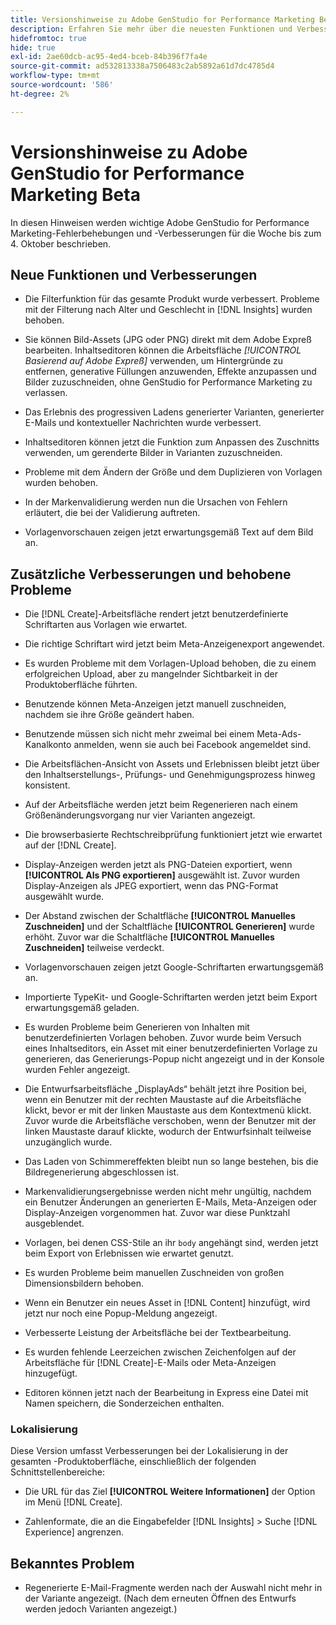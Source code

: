 ```yaml
---
title: Versionshinweise zu Adobe GenStudio for Performance Marketing Beta
description: Erfahren Sie mehr über die neuesten Funktionen und Verbesserungen von Adobe GenStudio for Performance Marketing.
hidefromtoc: true
hide: true
exl-id: 2ae60dcb-ac95-4ed4-bceb-84b396f7fa4e
source-git-commit: ad532813338a7506483c2ab5892a61d7dc4785d4
workflow-type: tm+mt
source-wordcount: '586'
ht-degree: 2%

---
```


# Versionshinweise zu Adobe GenStudio for Performance Marketing Beta

In diesen Hinweisen werden wichtige Adobe GenStudio for Performance Marketing-Fehlerbehebungen und -Verbesserungen für die Woche bis zum 4. Oktober beschrieben.

## Neue Funktionen und Verbesserungen

* Die Filterfunktion für das gesamte Produkt wurde verbessert. Probleme mit der Filterung nach Alter und Geschlecht in [!DNL Insights] wurden behoben.  <!-- GS-1198 -->

* Sie können Bild-Assets (JPG oder PNG) direkt mit dem Adobe Expreß bearbeiten. Inhaltseditoren können die Arbeitsfläche _[!UICONTROL Basierend auf Adobe Expreß]_ verwenden, um Hintergründe zu entfernen, generative Füllungen anzuwenden, Effekte anzupassen und Bilder zuzuschneiden, ohne GenStudio for Performance Marketing zu verlassen. <!-- GS-4615 -->

* Das Erlebnis des progressiven Ladens generierter Varianten, generierter E-Mails und kontextueller Nachrichten wurde verbessert. <!-- GS-4651 3062-->

* Inhaltseditoren können jetzt die Funktion zum Anpassen des Zuschnitts verwenden, um gerenderte Bilder in Varianten zuzuschneiden. <!-- GS-2342 -->

* Probleme mit dem Ändern der Größe und dem Duplizieren von Vorlagen wurden behoben. <!-- GS-4895 -->

* In der Markenvalidierung werden nun die Ursachen von Fehlern erläutert, die bei der Validierung auftreten.

* Vorlagenvorschauen zeigen jetzt erwartungsgemäß Text auf dem Bild an. <!-- GS-5917 -->

## Zusätzliche Verbesserungen und behobene Probleme

* Die [!DNL Create]-Arbeitsfläche rendert jetzt benutzerdefinierte Schriftarten aus Vorlagen wie erwartet. <!-- GS-3415 -->

* Die richtige Schriftart wird jetzt beim Meta-Anzeigenexport angewendet. <!-- GS-5875 -->

* Es wurden Probleme mit dem Vorlagen-Upload behoben, die zu einem erfolgreichen Upload, aber zu mangelnder Sichtbarkeit in der Produktoberfläche führten. <!-- GS-4815 5650-->

* Benutzende können Meta-Anzeigen jetzt manuell zuschneiden, nachdem sie ihre Größe geändert haben. <!-- GS-5871 -->

* Benutzende müssen sich nicht mehr zweimal bei einem Meta-Ads-Kanalkonto anmelden, wenn sie auch bei Facebook angemeldet sind. <!-- GS-3009 -->

* Die Arbeitsflächen-Ansicht von Assets und Erlebnissen bleibt jetzt über den Inhaltserstellungs-, Prüfungs- und Genehmigungsprozess hinweg konsistent. <!-- GS-5877 -->

* Auf der Arbeitsfläche werden jetzt beim Regenerieren nach einem Größenänderungsvorgang nur vier Varianten angezeigt. <!-- GS-5869 -->

* Die browserbasierte Rechtschreibprüfung funktioniert jetzt wie erwartet auf der [!DNL Create]. <!-- GS-5760 -->

* Display-Anzeigen werden jetzt als PNG-Dateien exportiert, wenn **[!UICONTROL Als PNG exportieren]** ausgewählt ist. Zuvor wurden Display-Anzeigen als JPEG exportiert, wenn das PNG-Format ausgewählt wurde. <!-- GS-5545 -->

* Der Abstand zwischen der Schaltfläche **[!UICONTROL Manuelles Zuschneiden]** und der Schaltfläche **[!UICONTROL Generieren]** wurde erhöht. Zuvor war die Schaltfläche **[!UICONTROL Manuelles Zuschneiden]** teilweise verdeckt. <!-- GS-6084 -->

* Vorlagenvorschauen zeigen jetzt Google-Schriftarten erwartungsgemäß an. <!-- GS-5946 -->

* Importierte TypeKit- und Google-Schriftarten werden jetzt beim Export erwartungsgemäß geladen. <!-- GS-5948 -->

* Es wurden Probleme beim Generieren von Inhalten mit benutzerdefinierten Vorlagen behoben. Zuvor wurde beim Versuch eines Inhaltseditors, ein Asset mit einer benutzerdefinierten Vorlage zu generieren, das Generierungs-Popup nicht angezeigt und in der Konsole wurden Fehler angezeigt. <!-- GS-5262 -->

* Die Entwurfsarbeitsfläche „DisplayAds“ behält jetzt ihre Position bei, wenn ein Benutzer mit der rechten Maustaste auf die Arbeitsfläche klickt, bevor er mit der linken Maustaste aus dem Kontextmenü klickt. Zuvor wurde die Arbeitsfläche verschoben, wenn der Benutzer mit der linken Maustaste darauf klickte, wodurch der Entwurfsinhalt teilweise unzugänglich wurde.  <!-- GS-5687 -->

* Das Laden von Schimmereffekten bleibt nun so lange bestehen, bis die Bildregenerierung abgeschlossen ist.  <!-- GS-5811 -->

* Markenvalidierungsergebnisse werden nicht mehr ungültig, nachdem ein Benutzer Änderungen an generierten E-Mails, Meta-Anzeigen oder Display-Anzeigen vorgenommen hat. Zuvor war diese Punktzahl ausgeblendet. <!-- GS-5379 -->

* Vorlagen, bei denen CSS-Stile an ihr `body` angehängt sind, werden jetzt beim Export von Erlebnissen wie erwartet genutzt. <!-- GS-5947 -->

* Es wurden Probleme beim manuellen Zuschneiden von großen Dimensionsbildern behoben. <!-- GS-6039 -->

* Wenn ein Benutzer ein neues Asset in [!DNL Content] hinzufügt, wird jetzt nur noch eine Popup-Meldung angezeigt. <!-- GS-5020 -->

* Verbesserte Leistung der Arbeitsfläche bei der Textbearbeitung.  <!-- GS-5118 -->

* Es wurden fehlende Leerzeichen zwischen Zeichenfolgen auf der Arbeitsfläche für [!DNL Create]-E-Mails oder Meta-Anzeigen hinzugefügt. <!-- GS-5019 -->

* Editoren können jetzt nach der Bearbeitung in Express eine Datei mit Namen speichern, die Sonderzeichen enthalten. <!-- GS-6131 -->

### Lokalisierung

Diese Version umfasst Verbesserungen bei der Lokalisierung in der gesamten -Produktoberfläche, einschließlich der folgenden Schnittstellenbereiche:

* Die URL für das Ziel **[!UICONTROL Weitere Informationen]** der Option im Menü [!DNL Create]. <!-- GS-5029 -->

* Zahlenformate, die an die Eingabefelder [!DNL Insights] > Suche [!DNL Experience] angrenzen. <!-- GS-4494 -->

## Bekanntes Problem

* Regenerierte E-Mail-Fragmente werden nach der Auswahl nicht mehr in der Variante angezeigt. (Nach dem erneuten Öffnen des Entwurfs werden jedoch Varianten angezeigt.) <!-- GS-5913 -->
